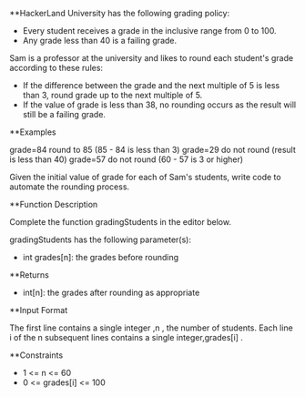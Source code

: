 **HackerLand University has the following grading policy:

- Every student receives a grade in the inclusive range from 0 to 100.
- Any grade less than 40 is a failing grade.

Sam is a professor at the university and likes to round each student's grade according to these rules:

- If the difference between the grade and the next multiple of 5 is less than 3, round grade up to the next multiple of 5.
- If the value of grade is less than 38, no rounding occurs as the result will still be a failing grade.

**Examples

 grade=84 round to 85 (85 - 84 is less than 3)
 grade=29 do not round (result is less than 40)
 grade=57 do not round (60 - 57 is 3 or higher)
 
Given the initial value of grade for each of Sam's  students, write code to automate the rounding process.

**Function Description

Complete the function gradingStudents in the editor below.

gradingStudents has the following parameter(s):

- int grades[n]: the grades before rounding

**Returns

- int[n]: the grades after rounding as appropriate

**Input Format

The first line contains a single integer ,n , the number of students.
Each line i of the n subsequent lines contains a single integer,grades[i] .

**Constraints
- 1 <= n <= 60
- 0 <= grades[i] <= 100


